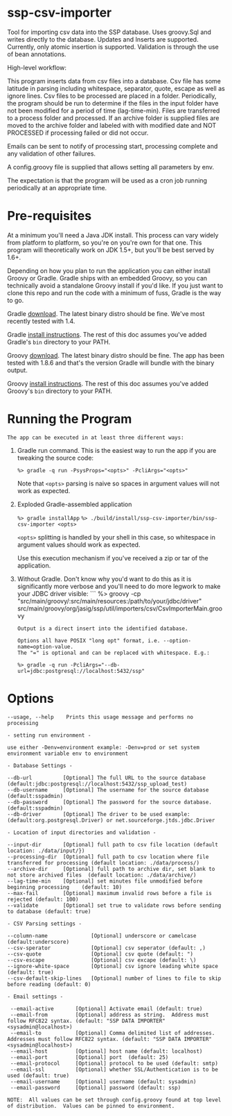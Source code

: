 ssp-csv-importer
==================
Tool for importing csv data into the SSP database. Uses groovy.Sql and writes directly to the database.
Updates and Inserts are supported.  Currently, only atomic insertion is supported.  Validation is through the
use of bean annotations.

High-level workflow:

This program inserts data from csv files into a database. Csv file has some latitude in parsing including
whitespace, separator, quote, escape as well as ignore lines.  Csv files to be processed are placed in
a folder. Periodically, the program should be run to determine if the files in the input folder have not
been modified for a period of time (lag-time-min). Files are transferred to a process folder and processed.
If an archive folder is supplied files are moved to the archive folder and labeled with with modified date
and NOT PROCESSED if processing failed or did not occur.

Emails can be sent to notify of processing start, processing complete and any validation of other failures.

A config.groovy file is supplied that allows setting all parameters by env.

The expectation is that the program will be used as a cron job running periodically at an appropriate time.

Pre-requisites
==============

At a minimum you'll need a Java JDK install. This process can vary widely from
platform to platform, so you're on you're own for that one. This program will
theoretically work on JDK 1.5+, but you'll be best served by 1.6+.

Depending on how you plan to run the application you can either install Groovy
or Gradle. Gradle ships with an embedded Groovy, so you can technically avoid a
standalone Groovy install if you'd like. If you just want to clone this repo and
run the code with a minimum of fuss, Gradle is the way to go.

Gradle [download](http://www.gradle.org/downloads). The latest binary distro
should be fine. We've most recently tested with 1.4.

Gradle [install instructions](http://www.gradle.org/docs/current/userguide/installation.html).
The rest of this doc assumes you've added Gradle's `bin` directory to your PATH.

Groovy [download](http://groovy.codehaus.org/Download). The latest binary distro should be fine. The app has been
tested with 1.8.6 and that's the version Gradle will bundle with the binary
output.

Groovy [install instructions](http://groovy.codehaus.org/Installing+Groovy).
The rest of this doc assumes you've added Groovy's `bin` directory to your PATH.


Running the Program
===================

    The app can be executed in at least three different ways:

1. Gradle run command. This is the easiest way to run the app if you
are tweaking the source code:

	`%> gradle -q run -PsysProps="<opts>" -PcliArgs="<opts>"`
		
    Note that `<opts>` parsing is naive so spaces in argument values will not 
	work as expected.

2. Exploded Gradle-assembled application
     
	 `%> gradle installApp`
     `%> ./build/install/ssp-csv-importer/bin/ssp-csv-importer <opts>`

   `<opts>` splitting is handled by your shell in this case, so whitespace in argument values should work as expected.

	Use this execution mechanism if you've received a zip or tar of the
	application.

3. Without Gradle. Don't know why you'd want to do this as it is
 significantly more verbose and you'll need to do more legwork to
 make your JDBC driver visible:
       ```
         %>  groovy -cp "src/main/groovy/:src/main/resources:/path/to/your/jdbc/driver" \
            src/main/groovy/org/jasig/ssp/util/importers/csv/CsvImporterMain.groovy \
           <opts>
      ```			
    Output is a direct insert into the identified database.

    Options all have POSIX "long opt" format, i.e. --option-name=option-value.
    The "=" is optional and can be replaced with whitespace. E.g.:

    %> gradle -q run -PcliArgs="--db-url=jdbc:postgresql://localhost:5432/ssp"

Options
=======
	
    --usage, --help    Prints this usage message and performs no processing

    - setting run environment -

    use either -Denv=environment example: -Denv=prod or set system environment variable env to environment

    - Database Settings -

    --db-url          [Optional] The full URL to the source database (default:jdbc:postgresql://localhost:5432/ssp_upload_test)
    --db-username     [Optional] The username for the source database  (default:sspadmin)
    --db-password     [Optional] The password for the source database. (default:sspadmin)
    --db-driver       [Optional] The driver to be used example: (default:org.postgresql.Driver) or net.sourceforge.jtds.jdbc.Driver

    - Location of input directories and validation -

    --input-dir       [Optional] full path to csv file location (default location: ./data/input/})
    --processing-dir  [Optional] full path to csv location where file transferred for processing (default location: ./data/process/)
    --archive-dir     [Optional] full path to archive dir, set blank to not store archived files  (default location: ./data/archive/)
    --lag-time-min    [Optional] set minutes file unmodified before beginning processing    (default: 10)
    --max-fail        [Optional] maximum invalid rows before a file is rejected (default: 100)
    --validate        [Optional] set true to validate rows before sending to database (default: true)

    - CSV Parsing settings -

    --column-name              [Optional] underscore or camelcase (default:underscore)
    --csv-sperator             [Optional] csv seperator (default: ,)
    --csv-quote                [Optional] csv quote (default: ")
    --csv-escape               [Optional] csv excape (default: \)
    --ignore-white-space       [Optional] csv ignore leading white space (default: true)
    --csv-default-skip-lines   [Optional] number of lines to file to skip before reading (default: 0)

    - Email settings -

     --email-active       [Optional] Activate email (default: true)
     --email-from         [Optional] address as string.  Address must follow RFC822 syntax. (default: "SSP DATA IMPORTER"<sysadmin@localhost>)
     --email-to           [Optional] Comma delimited list of addresses. Addresses must follow RFC822 syntax. (default: "SSP DATA IMPORTER"<sysadmin@localhost>)
     --email-host         [Optional] host name (default: localhost)
     --email-port         [Optional] port  (default: 25)
     --email-protocol     [Optional] protocol to be used (default: smtp)
     --email-ssl          [Optional] whether SSL/Authentication is to be used (default: true)
     --email-username     [Optional] username (default: sysadmin)
     --email-password     [Optional] password (default: ssp)

    NOTE:  All values can be set through config.groovy found at top level of distribution.  Values can be pinned to environment.